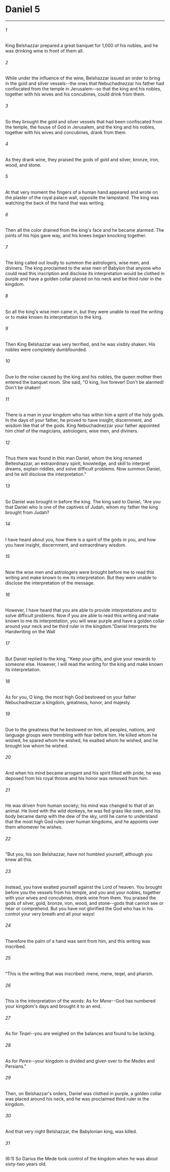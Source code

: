 # Daniel 5
***



###### 1 
King Belshazzar prepared a great banquet for 1,000 of his nobles, and he was drinking wine in front of them all. 

###### 2 
While under the influence of the wine, Belshazzar issued an order to bring in the gold and silver vessels--the ones that Nebuchadnezzar his father had confiscated from the temple in Jerusalem--so that the king and his nobles, together with his wives and his concubines, could drink from them. 

###### 3 
So they brought the gold and silver vessels that had been confiscated from the temple, the house of God in Jerusalem, and the king and his nobles, together with his wives and concubines, drank from them. 

###### 4 
As they drank wine, they praised the gods of gold and silver, bronze, iron, wood, and stone. 

###### 5 
At that very moment the fingers of a human hand appeared and wrote on the plaster of the royal palace wall, opposite the lampstand. The king was watching the back of the hand that was writing. 

###### 6 
Then all the color drained from the king's face and he became alarmed. The joints of his hips gave way, and his knees began knocking together. 

###### 7 
The king called out loudly to summon the astrologers, wise men, and diviners. The king proclaimed to the wise men of Babylon that anyone who could read this inscription and disclose its interpretation would be clothed in purple and have a golden collar placed on his neck and be third ruler in the kingdom. 

###### 8 
So all the king's wise men came in, but they were unable to read the writing or to make known its interpretation to the king. 

###### 9 
Then King Belshazzar was very terrified, and he was visibly shaken. His nobles were completely dumbfounded. 

###### 10 
Due to the noise caused by the king and his nobles, the queen mother then entered the banquet room. She said, "O king, live forever! Don't be alarmed! Don't be shaken! 

###### 11 
There is a man in your kingdom who has within him a spirit of the holy gods. In the days of your father, he proved to have insight, discernment, and wisdom like that of the gods. King Nebuchadnezzar your father appointed him chief of the magicians, astrologers, wise men, and diviners. 

###### 12 
Thus there was found in this man Daniel, whom the king renamed Belteshazzar, an extraordinary spirit, knowledge, and skill to interpret dreams, explain riddles, and solve difficult problems. Now summon Daniel, and he will disclose the interpretation." 

###### 13 
So Daniel was brought in before the king. The king said to Daniel, "Are you that Daniel who is one of the captives of Judah, whom my father the king brought from Judah? 

###### 14 
I have heard about you, how there is a spirit of the gods in you, and how you have insight, discernment, and extraordinary wisdom. 

###### 15 
Now the wise men and astrologers were brought before me to read this writing and make known to me its interpretation. But they were unable to disclose the interpretation of the message. 

###### 16 
However, I have heard that you are able to provide interpretations and to solve difficult problems. Now if you are able to read this writing and make known to me its interpretation, you will wear purple and have a golden collar around your neck and be third ruler in the kingdom."Daniel Interprets the Handwriting on the Wall 

###### 17 
But Daniel replied to the king, "Keep your gifts, and give your rewards to someone else. However, I will read the writing for the king and make known its interpretation. 

###### 18 
As for you, O king, the most high God bestowed on your father Nebuchadnezzar a kingdom, greatness, honor, and majesty. 

###### 19 
Due to the greatness that he bestowed on him, all peoples, nations, and language groups were trembling with fear before him. He killed whom he wished, he spared whom he wished, he exalted whom he wished, and he brought low whom he wished. 

###### 20 
And when his mind became arrogant and his spirit filled with pride, he was deposed from his royal throne and his honor was removed from him. 

###### 21 
He was driven from human society; his mind was changed to that of an animal. He lived with the wild donkeys, he was fed grass like oxen, and his body became damp with the dew of the sky, until he came to understand that the most high God rules over human kingdoms, and he appoints over them whomever he wishes. 

###### 22 
"But you, his son Belshazzar, have not humbled yourself, although you knew all this. 

###### 23 
Instead, you have exalted yourself against the Lord of heaven. You brought before you the vessels from his temple, and you and your nobles, together with your wives and concubines, drank wine from them. You praised the gods of silver, gold, bronze, iron, wood, and stone--gods that cannot see or hear or comprehend. But you have not glorified the God who has in his control your very breath and all your ways! 

###### 24 
Therefore the palm of a hand was sent from him, and this writing was inscribed. 

###### 25 
"This is the writing that was inscribed: mene, mene, teqel, and pharsin. 

###### 26 
This is the interpretation of the words: As for _Mene_--God has numbered your kingdom's days and brought it to an end. 

###### 27 
As for _Teqel_--you are weighed on the balances and found to be lacking. 

###### 28 
As for _Peres_--your kingdom is divided and given over to the Medes and Persians." 

###### 29 
Then, on Belshazzar's orders, Daniel was clothed in purple, a golden collar was placed around his neck, and he was proclaimed third ruler in the kingdom. 

###### 30 
And that very night Belshazzar, the Babylonian king, was killed. 

###### 31 
(6:1) So Darius the Mede took control of the kingdom when he was about sixty-two years old.
